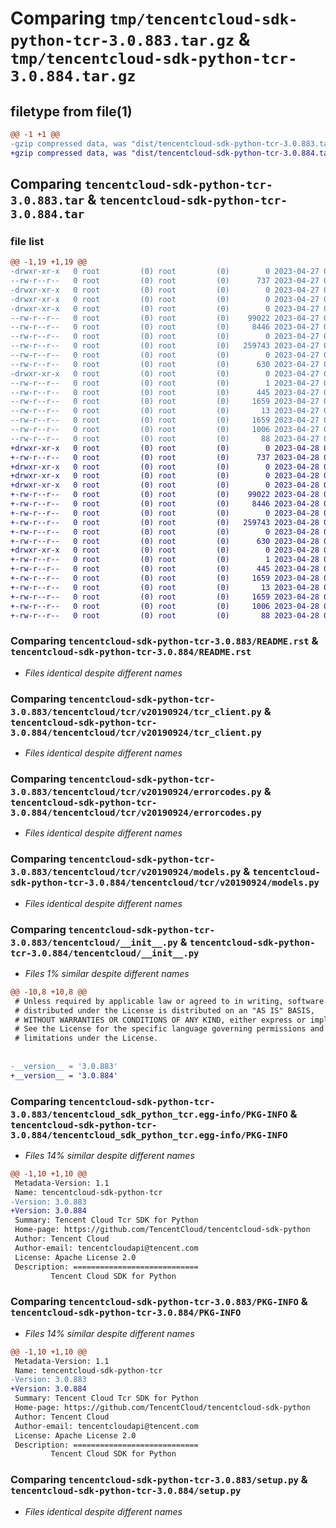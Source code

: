# Comparing `tmp/tencentcloud-sdk-python-tcr-3.0.883.tar.gz` & `tmp/tencentcloud-sdk-python-tcr-3.0.884.tar.gz`

## filetype from file(1)

```diff
@@ -1 +1 @@
-gzip compressed data, was "dist/tencentcloud-sdk-python-tcr-3.0.883.tar", last modified: Thu Apr 27 00:53:27 2023, max compression
+gzip compressed data, was "dist/tencentcloud-sdk-python-tcr-3.0.884.tar", last modified: Fri Apr 28 02:40:19 2023, max compression
```

## Comparing `tencentcloud-sdk-python-tcr-3.0.883.tar` & `tencentcloud-sdk-python-tcr-3.0.884.tar`

### file list

```diff
@@ -1,19 +1,19 @@
-drwxr-xr-x   0 root         (0) root         (0)        0 2023-04-27 00:53:27.000000 tencentcloud-sdk-python-tcr-3.0.883/
--rw-r--r--   0 root         (0) root         (0)      737 2023-04-27 00:53:26.000000 tencentcloud-sdk-python-tcr-3.0.883/README.rst
-drwxr-xr-x   0 root         (0) root         (0)        0 2023-04-27 00:53:27.000000 tencentcloud-sdk-python-tcr-3.0.883/tencentcloud/
-drwxr-xr-x   0 root         (0) root         (0)        0 2023-04-27 00:53:27.000000 tencentcloud-sdk-python-tcr-3.0.883/tencentcloud/tcr/
-drwxr-xr-x   0 root         (0) root         (0)        0 2023-04-27 00:53:27.000000 tencentcloud-sdk-python-tcr-3.0.883/tencentcloud/tcr/v20190924/
--rw-r--r--   0 root         (0) root         (0)    99022 2023-04-27 00:53:26.000000 tencentcloud-sdk-python-tcr-3.0.883/tencentcloud/tcr/v20190924/tcr_client.py
--rw-r--r--   0 root         (0) root         (0)     8446 2023-04-27 00:53:26.000000 tencentcloud-sdk-python-tcr-3.0.883/tencentcloud/tcr/v20190924/errorcodes.py
--rw-r--r--   0 root         (0) root         (0)        0 2023-04-27 00:53:26.000000 tencentcloud-sdk-python-tcr-3.0.883/tencentcloud/tcr/v20190924/__init__.py
--rw-r--r--   0 root         (0) root         (0)   259743 2023-04-27 00:53:26.000000 tencentcloud-sdk-python-tcr-3.0.883/tencentcloud/tcr/v20190924/models.py
--rw-r--r--   0 root         (0) root         (0)        0 2023-04-27 00:53:26.000000 tencentcloud-sdk-python-tcr-3.0.883/tencentcloud/tcr/__init__.py
--rw-r--r--   0 root         (0) root         (0)      630 2023-04-27 00:53:26.000000 tencentcloud-sdk-python-tcr-3.0.883/tencentcloud/__init__.py
-drwxr-xr-x   0 root         (0) root         (0)        0 2023-04-27 00:53:27.000000 tencentcloud-sdk-python-tcr-3.0.883/tencentcloud_sdk_python_tcr.egg-info/
--rw-r--r--   0 root         (0) root         (0)        1 2023-04-27 00:53:27.000000 tencentcloud-sdk-python-tcr-3.0.883/tencentcloud_sdk_python_tcr.egg-info/dependency_links.txt
--rw-r--r--   0 root         (0) root         (0)      445 2023-04-27 00:53:27.000000 tencentcloud-sdk-python-tcr-3.0.883/tencentcloud_sdk_python_tcr.egg-info/SOURCES.txt
--rw-r--r--   0 root         (0) root         (0)     1659 2023-04-27 00:53:27.000000 tencentcloud-sdk-python-tcr-3.0.883/tencentcloud_sdk_python_tcr.egg-info/PKG-INFO
--rw-r--r--   0 root         (0) root         (0)       13 2023-04-27 00:53:27.000000 tencentcloud-sdk-python-tcr-3.0.883/tencentcloud_sdk_python_tcr.egg-info/top_level.txt
--rw-r--r--   0 root         (0) root         (0)     1659 2023-04-27 00:53:27.000000 tencentcloud-sdk-python-tcr-3.0.883/PKG-INFO
--rw-r--r--   0 root         (0) root         (0)     1006 2023-04-27 00:53:26.000000 tencentcloud-sdk-python-tcr-3.0.883/setup.py
--rw-r--r--   0 root         (0) root         (0)       88 2023-04-27 00:53:27.000000 tencentcloud-sdk-python-tcr-3.0.883/setup.cfg
+drwxr-xr-x   0 root         (0) root         (0)        0 2023-04-28 02:40:19.000000 tencentcloud-sdk-python-tcr-3.0.884/
+-rw-r--r--   0 root         (0) root         (0)      737 2023-04-28 02:40:19.000000 tencentcloud-sdk-python-tcr-3.0.884/README.rst
+drwxr-xr-x   0 root         (0) root         (0)        0 2023-04-28 02:40:19.000000 tencentcloud-sdk-python-tcr-3.0.884/tencentcloud/
+drwxr-xr-x   0 root         (0) root         (0)        0 2023-04-28 02:40:19.000000 tencentcloud-sdk-python-tcr-3.0.884/tencentcloud/tcr/
+drwxr-xr-x   0 root         (0) root         (0)        0 2023-04-28 02:40:19.000000 tencentcloud-sdk-python-tcr-3.0.884/tencentcloud/tcr/v20190924/
+-rw-r--r--   0 root         (0) root         (0)    99022 2023-04-28 02:40:19.000000 tencentcloud-sdk-python-tcr-3.0.884/tencentcloud/tcr/v20190924/tcr_client.py
+-rw-r--r--   0 root         (0) root         (0)     8446 2023-04-28 02:40:19.000000 tencentcloud-sdk-python-tcr-3.0.884/tencentcloud/tcr/v20190924/errorcodes.py
+-rw-r--r--   0 root         (0) root         (0)        0 2023-04-28 02:40:19.000000 tencentcloud-sdk-python-tcr-3.0.884/tencentcloud/tcr/v20190924/__init__.py
+-rw-r--r--   0 root         (0) root         (0)   259743 2023-04-28 02:40:19.000000 tencentcloud-sdk-python-tcr-3.0.884/tencentcloud/tcr/v20190924/models.py
+-rw-r--r--   0 root         (0) root         (0)        0 2023-04-28 02:40:19.000000 tencentcloud-sdk-python-tcr-3.0.884/tencentcloud/tcr/__init__.py
+-rw-r--r--   0 root         (0) root         (0)      630 2023-04-28 02:40:19.000000 tencentcloud-sdk-python-tcr-3.0.884/tencentcloud/__init__.py
+drwxr-xr-x   0 root         (0) root         (0)        0 2023-04-28 02:40:19.000000 tencentcloud-sdk-python-tcr-3.0.884/tencentcloud_sdk_python_tcr.egg-info/
+-rw-r--r--   0 root         (0) root         (0)        1 2023-04-28 02:40:19.000000 tencentcloud-sdk-python-tcr-3.0.884/tencentcloud_sdk_python_tcr.egg-info/dependency_links.txt
+-rw-r--r--   0 root         (0) root         (0)      445 2023-04-28 02:40:19.000000 tencentcloud-sdk-python-tcr-3.0.884/tencentcloud_sdk_python_tcr.egg-info/SOURCES.txt
+-rw-r--r--   0 root         (0) root         (0)     1659 2023-04-28 02:40:19.000000 tencentcloud-sdk-python-tcr-3.0.884/tencentcloud_sdk_python_tcr.egg-info/PKG-INFO
+-rw-r--r--   0 root         (0) root         (0)       13 2023-04-28 02:40:19.000000 tencentcloud-sdk-python-tcr-3.0.884/tencentcloud_sdk_python_tcr.egg-info/top_level.txt
+-rw-r--r--   0 root         (0) root         (0)     1659 2023-04-28 02:40:19.000000 tencentcloud-sdk-python-tcr-3.0.884/PKG-INFO
+-rw-r--r--   0 root         (0) root         (0)     1006 2023-04-28 02:40:19.000000 tencentcloud-sdk-python-tcr-3.0.884/setup.py
+-rw-r--r--   0 root         (0) root         (0)       88 2023-04-28 02:40:19.000000 tencentcloud-sdk-python-tcr-3.0.884/setup.cfg
```

### Comparing `tencentcloud-sdk-python-tcr-3.0.883/README.rst` & `tencentcloud-sdk-python-tcr-3.0.884/README.rst`

 * *Files identical despite different names*

### Comparing `tencentcloud-sdk-python-tcr-3.0.883/tencentcloud/tcr/v20190924/tcr_client.py` & `tencentcloud-sdk-python-tcr-3.0.884/tencentcloud/tcr/v20190924/tcr_client.py`

 * *Files identical despite different names*

### Comparing `tencentcloud-sdk-python-tcr-3.0.883/tencentcloud/tcr/v20190924/errorcodes.py` & `tencentcloud-sdk-python-tcr-3.0.884/tencentcloud/tcr/v20190924/errorcodes.py`

 * *Files identical despite different names*

### Comparing `tencentcloud-sdk-python-tcr-3.0.883/tencentcloud/tcr/v20190924/models.py` & `tencentcloud-sdk-python-tcr-3.0.884/tencentcloud/tcr/v20190924/models.py`

 * *Files identical despite different names*

### Comparing `tencentcloud-sdk-python-tcr-3.0.883/tencentcloud/__init__.py` & `tencentcloud-sdk-python-tcr-3.0.884/tencentcloud/__init__.py`

 * *Files 1% similar despite different names*

```diff
@@ -10,8 +10,8 @@
 # Unless required by applicable law or agreed to in writing, software
 # distributed under the License is distributed on an "AS IS" BASIS,
 # WITHOUT WARRANTIES OR CONDITIONS OF ANY KIND, either express or implied.
 # See the License for the specific language governing permissions and
 # limitations under the License.
 
 
-__version__ = '3.0.883'
+__version__ = '3.0.884'
```

### Comparing `tencentcloud-sdk-python-tcr-3.0.883/tencentcloud_sdk_python_tcr.egg-info/PKG-INFO` & `tencentcloud-sdk-python-tcr-3.0.884/tencentcloud_sdk_python_tcr.egg-info/PKG-INFO`

 * *Files 14% similar despite different names*

```diff
@@ -1,10 +1,10 @@
 Metadata-Version: 1.1
 Name: tencentcloud-sdk-python-tcr
-Version: 3.0.883
+Version: 3.0.884
 Summary: Tencent Cloud Tcr SDK for Python
 Home-page: https://github.com/TencentCloud/tencentcloud-sdk-python
 Author: Tencent Cloud
 Author-email: tencentcloudapi@tencent.com
 License: Apache License 2.0
 Description: ============================
         Tencent Cloud SDK for Python
```

### Comparing `tencentcloud-sdk-python-tcr-3.0.883/PKG-INFO` & `tencentcloud-sdk-python-tcr-3.0.884/PKG-INFO`

 * *Files 14% similar despite different names*

```diff
@@ -1,10 +1,10 @@
 Metadata-Version: 1.1
 Name: tencentcloud-sdk-python-tcr
-Version: 3.0.883
+Version: 3.0.884
 Summary: Tencent Cloud Tcr SDK for Python
 Home-page: https://github.com/TencentCloud/tencentcloud-sdk-python
 Author: Tencent Cloud
 Author-email: tencentcloudapi@tencent.com
 License: Apache License 2.0
 Description: ============================
         Tencent Cloud SDK for Python
```

### Comparing `tencentcloud-sdk-python-tcr-3.0.883/setup.py` & `tencentcloud-sdk-python-tcr-3.0.884/setup.py`

 * *Files identical despite different names*


